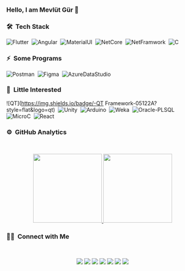 ### Hello, I am Mevlüt Gür 👋

### 🛠 &nbsp;Tech Stack
![Flutter](https://img.shields.io/badge/-Flutter-blue?style=flat&logo=flutter)&nbsp;
![Angular](https://img.shields.io/badge/-Angular-red?style=flat&logo=angular)&nbsp;
![MaterialUI](https://img.shields.io/badge/-MaterialUI-orange?style=flat&logo=material-ui)&nbsp;
![NetCore](https://img.shields.io/badge/-NetCore-purple?style=flat&logo=c%20sharp)&nbsp;
![NetFramwork](https://img.shields.io/badge/-NetFramwork-turquoise?style=flat&logo=c%20sharp)&nbsp;
![C](https://img.shields.io/badge/-C%20Language-05122A?style=flat&logo=C&logoColor=A8B9CC)&nbsp;

### ⚡&nbsp; Some Programs
![Postman](https://img.shields.io/badge/-Postman-05122A?style=flat&logo=postman)&nbsp;
![Figma](https://img.shields.io/badge/-Figma-05122A?style=flat&logo=figma)&nbsp;
![AzureDataStudio](https://img.shields.io/badge/-AzureDataStudio-05122A?style=flat&logo=microsoft%20azure)&nbsp;

### 🌱&nbsp; Little Interested
![QT](https://img.shields.io/badge/-QT Framework-05122A?style=flat&logo=qt)&nbsp;
![Unity](https://img.shields.io/badge/-Unity-05122A?style=flat&logo=unity)&nbsp;
![Arduino](https://img.shields.io/badge/-Arduino-05122A?style=flat&logo=arduino)&nbsp;
![Weka](https://img.shields.io/badge/-Weka-05122A?style=flat)&nbsp;
![Oracle-PLSQL](https://img.shields.io/badge/-OraclePLSQL-05122A?style=flat&logo=oracle)&nbsp;
![MicroC](https://img.shields.io/badge/-MicroC-05122A?style=flat&logo=c)&nbsp;
![React](https://img.shields.io/badge/-React-05122A?style=flat&logo=react)&nbsp;

### ⚙️ &nbsp;GitHub Analytics
<br>
<p align="center">
<a href="https://github.com/mwlt68">
  <img height="180em" src="https://github-readme-stats-eight-theta.vercel.app/api?username=mwlt68&show_icons=true&theme=algolia&include_all_commits=true&count_private=true"/>
  <img height="180em" src="https://github-readme-stats-eight-theta.vercel.app/api/top-langs/?username=mwlt68&layout=compact&langs_count=8&theme=algolia"/>
</a>
</p>

### 🤝🏻 &nbsp;Connect with Me
<br>
<p align="center">
<a href="mailto:mwltgr@gmail.com"><img src="https://img.shields.io/badge/-mwltgr@gmail.com-yellow?style=flat&logo=Gmail&logoColor=white"/></a>
<a href="https://www.youtube.com/channel/UCTa2P2f09Qwymtz4fIIJG8A"><img src="https://img.shields.io/badge/-YouTube-red?style=flat&logo=youtube&logoColor=white"/></a>
<a href="https://stackoverflow.com/users/12603069/mevl%c3%bct-g%c3%bcr"><img src="https://img.shields.io/badge/-StackOverflow-orange?style=flat&logo=Stack%20Overflow&logoColor=white"/></a>
<a href="https://www.hackerrank.com/mwltgr"><img src="https://img.shields.io/badge/-@mwltgr-green?style=flat&logo=HackerRank&logoColor=white"/></a>
<a href="https://mwltgr.medium.com/"><img src="https://img.shields.io/badge/-@mwltgr-black?style=flat&logo=medium&logoColor=white"/></a>
<a href="https://www.linkedin.com/in/mevl%C3%BCt-g%C3%BCr-560104170/"><img src="https://img.shields.io/badge/-Linkedin-blue?style=flat&logo=Linkedin&logoColor=white"/></a>
<a href="https://mwltgr.blogspot.com/"><img src="https://img.shields.io/badge/-PersenalBlog-turquoise?style=flat&logo=blogger&logoColor=white"/></a>
</p>
